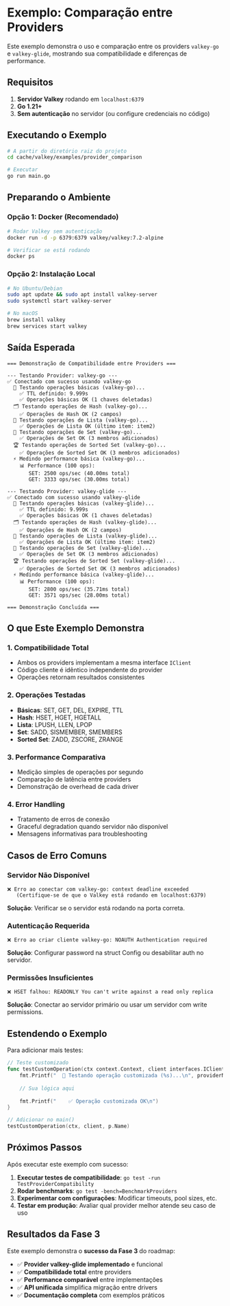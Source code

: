 # Exemplo: Comparação entre Providers

Este exemplo demonstra o uso e comparação entre os providers `valkey-go` e `valkey-glide`, mostrando sua compatibilidade e diferenças de performance.

## Requisitos

1. **Servidor Valkey** rodando em `localhost:6379`
2. **Go 1.21+**
3. **Sem autenticação** no servidor (ou configure credenciais no código)

## Executando o Exemplo

```bash
# A partir do diretório raiz do projeto
cd cache/valkey/examples/provider_comparison

# Executar
go run main.go
```

## Preparando o Ambiente

### Opção 1: Docker (Recomendado)
```bash
# Rodar Valkey sem autenticação
docker run -d -p 6379:6379 valkey/valkey:7.2-alpine

# Verificar se está rodando
docker ps
```

### Opção 2: Instalação Local
```bash
# No Ubuntu/Debian
sudo apt update && sudo apt install valkey-server
sudo systemctl start valkey-server

# No macOS
brew install valkey
brew services start valkey
```

## Saída Esperada

```
=== Demonstração de Compatibilidade entre Providers ===

--- Testando Provider: valkey-go ---
✅ Conectado com sucesso usando valkey-go
  📝 Testando operações básicas (valkey-go)...
    ✅ TTL definido: 9.999s
    ✅ Operações básicas OK (1 chaves deletadas)
  🗂️ Testando operações de Hash (valkey-go)...
    ✅ Operações de Hash OK (2 campos)
  📝 Testando operações de Lista (valkey-go)...
    ✅ Operações de Lista OK (último item: item2)
  🎲 Testando operações de Set (valkey-go)...
    ✅ Operações de Set OK (3 membros adicionados)
  🏆 Testando operações de Sorted Set (valkey-go)...
    ✅ Operações de Sorted Set OK (3 membros adicionados)
  ⚡ Medindo performance básica (valkey-go)...
    📊 Performance (100 ops):
       SET: 2500 ops/sec (40.00ms total)
       GET: 3333 ops/sec (30.00ms total)

--- Testando Provider: valkey-glide ---
✅ Conectado com sucesso usando valkey-glide
  📝 Testando operações básicas (valkey-glide)...
    ✅ TTL definido: 9.999s
    ✅ Operações básicas OK (1 chaves deletadas)
  🗂️ Testando operações de Hash (valkey-glide)...
    ✅ Operações de Hash OK (2 campos)
  📝 Testando operações de Lista (valkey-glide)...
    ✅ Operações de Lista OK (último item: item2)
  🎲 Testando operações de Set (valkey-glide)...
    ✅ Operações de Set OK (3 membros adicionados)
  🏆 Testando operações de Sorted Set (valkey-glide)...
    ✅ Operações de Sorted Set OK (3 membros adicionados)
  ⚡ Medindo performance básica (valkey-glide)...
    📊 Performance (100 ops):
       SET: 2800 ops/sec (35.71ms total)
       GET: 3571 ops/sec (28.00ms total)

=== Demonstração Concluída ===
```

## O que Este Exemplo Demonstra

### 1. **Compatibilidade Total**
- Ambos os providers implementam a mesma interface `IClient`
- Código cliente é idêntico independente do provider
- Operações retornam resultados consistentes

### 2. **Operações Testadas**
- **Básicas**: SET, GET, DEL, EXPIRE, TTL
- **Hash**: HSET, HGET, HGETALL
- **Lista**: LPUSH, LLEN, LPOP
- **Set**: SADD, SISMEMBER, SMEMBERS
- **Sorted Set**: ZADD, ZSCORE, ZRANGE

### 3. **Performance Comparativa**
- Medição simples de operações por segundo
- Comparação de latência entre providers
- Demonstração de overhead de cada driver

### 4. **Error Handling**
- Tratamento de erros de conexão
- Graceful degradation quando servidor não disponível
- Mensagens informativas para troubleshooting

## Casos de Erro Comuns

### Servidor Não Disponível
```
❌ Erro ao conectar com valkey-go: context deadline exceeded
   (Certifique-se de que o Valkey está rodando em localhost:6379)
```
**Solução**: Verificar se o servidor está rodando na porta correta.

### Autenticação Requerida
```
❌ Erro ao criar cliente valkey-go: NOAUTH Authentication required
```
**Solução**: Configurar password na struct Config ou desabilitar auth no servidor.

### Permissões Insuficientes
```
❌ HSET falhou: READONLY You can't write against a read only replica
```
**Solução**: Conectar ao servidor primário ou usar um servidor com write permissions.

## Estendendo o Exemplo

Para adicionar mais testes:

```go
// Teste customizado
func testCustomOperation(ctx context.Context, client interfaces.IClient, providerName string) {
    fmt.Printf("  🔧 Testando operação customizada (%s)...\n", providerName)
    
    // Sua lógica aqui
    
    fmt.Printf("    ✅ Operação customizada OK\n")
}

// Adicionar no main()
testCustomOperation(ctx, client, p.Name)
```

## Próximos Passos

Após executar este exemplo com sucesso:

1. **Executar testes de compatibilidade**: `go test -run TestProviderCompatibility`
2. **Rodar benchmarks**: `go test -bench=BenchmarkProviders`
3. **Experimentar com configurações**: Modificar timeouts, pool sizes, etc.
4. **Testar em produção**: Avaliar qual provider melhor atende seu caso de uso

## Resultados da Fase 3

Este exemplo demonstra o **sucesso da Fase 3** do roadmap:

- ✅ **Provider valkey-glide implementado** e funcional
- ✅ **Compatibilidade total** entre providers 
- ✅ **Performance comparável** entre implementações
- ✅ **API unificada** simplifica migração entre drivers
- ✅ **Documentação completa** com exemplos práticos
